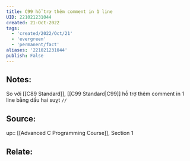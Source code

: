 ```yaml
---
title: C99 hỗ trợ thêm comment in 1 line
UID: 221021231044
created: 21-Oct-2022
tags:
  - 'created/2022/Oct/21'
  - 'evergreen'
  - 'permanent/fact'
aliases: '221021231044'
publish: False
---
```

## Notes:
So với [[C89 Standard]], [[C99 Standard|C99]] hỗ trợ thêm comment in 1 line bằng dấu hai suỵt `//`

## Source:
up:: [[Advanced C Programming Course]], Section 1

## Relate:
